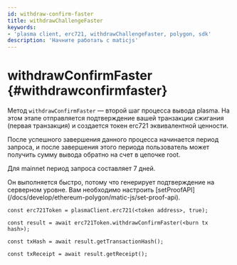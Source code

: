 ```yaml
---
id: withdraw-confirm-faster
title: withdrawChallengeFaster
keywords:
- 'plasma client, erc721, withdrawChallengeFaster, polygon, sdk'
description: 'Начните работать с maticjs'
---
```


# withdrawConfirmFaster {#withdrawconfirmfaster}

Метод `withdrawConfirmFaster` — второй шаг процесса вывода plasma. На этом этапе отправляется подтверждение вашей транзакции сжигания (первая транзакция) и создается токен erc721 эквивалентной ценности.

После успешного завершения данного процесса начинается период запроса, и после завершения этого периода пользователь может получить сумму вывода обратно на счет в цепочке root.

Для mainnet период запроса составляет 7 дней.

<div class="highlight mb-20px mt-20px">
Он выполняется быстро, потому что генерирует подтверждение на серверном уровне. Вам необходимо настроить [setProofAPI](/docs/develop/ethereum-polygon/matic-js/set-proof-api).
</div>

```
const erc721Token = plasmaClient.erc721(<token address>, true);

const result = await erc721Token.withdrawConfirmFaster(<burn tx hash>);

const txHash = await result.getTransactionHash();

const txReceipt = await result.getReceipt();

```
